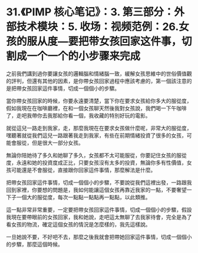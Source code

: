 # 31.《PIMP 核心笔记》：3. 第三部分：外部技术模块：5. 收场：视频范例：26.女孩的服从度—要把带女孩回家这件事，切割成一个一个的小步骤来完成

之前我們講到過你要讓女孩的邏輯腦和情緒腦一致，緩解女孩思維中的世俗價值觀的評判，但還有其他的因素，是你帶女孩回家過程中應該考慮的，第一個該注意的是把帶女孩回家這件事情，切成一個個小的步驟。

當你帶女孩回家的時候，你要永遠要清楚，當下你在要求女孩給你多大的服從度，假如我現在在咖啡廳裡，在和一個女孩聊天然後我對女孩說，我們喝一下午咖啡了，走吧我帶你去我那給你看一個，我收藏的特別好玩的電影。

就從這兒一路走到我家，走，那麼我現在在要求女孩做什麼呢，非常大的服從度，嘿聽著就從我們這兒一路跟著我走到我家，有些在前期情緒投資了很多的女孩，可能會服從，但是很大一部分女孩。

無論你陪她待了多久和她聊了多久，女孩都不太可能服從，你要記住女孩的服從度，永遠和她的投資度成正比，只要女孩沒有太多的投資，無論你多有性價值，女孩可能還是不會服從，直接跟你回家這件事情，那麼解法是什麼。

把帶女孩回家這件事情，切成一個個小的步驟，不要說從我們這裡出發，一路跟我回到家裡，你要想的問題是，我如何能讓這個女孩再靠近我家的一點，不要奢望一下子一個大的服從度，每次一點點一點點再一點點，以此類推。

這一點非常非常重要，一定要把帶女孩回家這件事情，切成一個個小的步驟，假設我現在要帶眼前的女孩回家，我和她說，走吧這太無聊了去我家待會，完全是為了看女孩的物流，確定這個女孩的情況是怎麼樣的，我先這樣說。

一旦她說不要，不好吧不去，那麼之後我就會把帶她回家這件事情，切成一個個小的步驟，那麼這個時候。